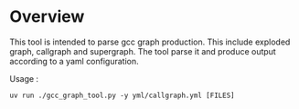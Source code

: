 # Overview

This tool is intended to parse gcc graph production. 
This include exploded graph, callgraph and supergraph.
The tool parse it and produce output according to a yaml configuration.

Usage :
```
uv run ./gcc_graph_tool.py -y yml/callgraph.yml [FILES]
```
